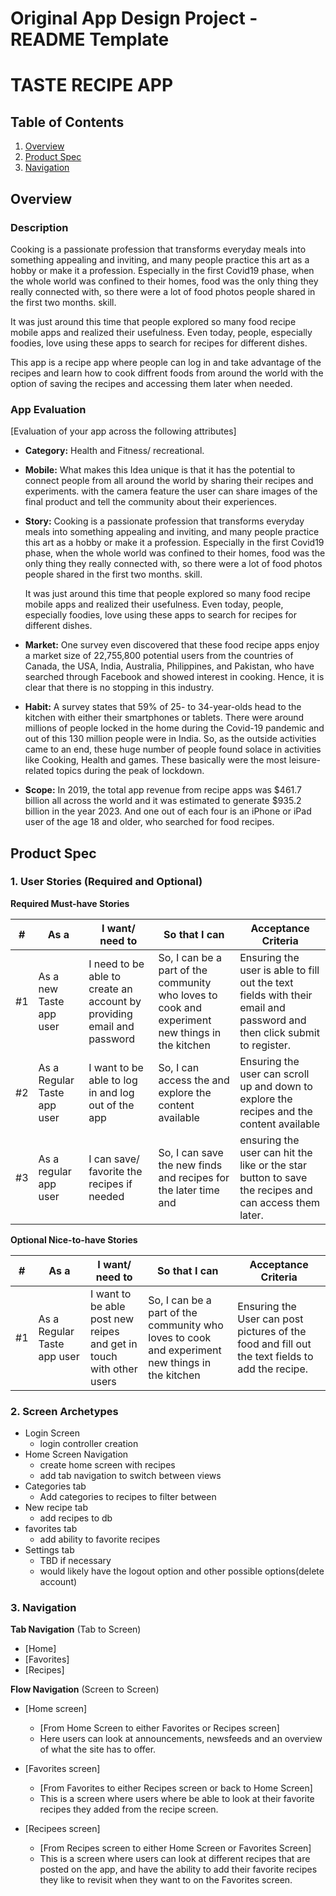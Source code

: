 Original App Design Project - README Template
===

# TASTE RECIPE APP

## Table of Contents
1. [Overview](#Overview)
1. [Product Spec](#Product-Spec)
1. [Navigation](#Navigation)

## Overview
### Description
Cooking is a passionate profession that transforms everyday meals into something appealing and inviting, and many people practice this art as a hobby or make it a profession. Especially in the first Covid19 phase, when the whole world was confined to their homes, food was the only thing they really connected with, so there were a lot of food photos people shared in the first two months. skill.

It was just around this time that people explored so many food recipe mobile apps and realized their usefulness. Even today, people, especially foodies, love using these apps to search for recipes for different dishes.

This app is a recipe app where people can log in and take advantage of the recipes and learn how to cook diffrent foods from around the world with the option of saving the recipes and accessing them later when needed.

### App Evaluation
[Evaluation of your app across the following attributes]

- **Category:** Health and Fitness/ recreational.

- **Mobile:** What makes this Idea unique is that it has the potential to connect people from all around the world by sharing their recipes and experiments. with the camera feature the user can share images of the final product and tell the community about their experiences.

- **Story:** Cooking is a passionate profession that transforms everyday meals into something appealing and inviting, and many people practice this art as a hobby or make it a profession. Especially in the first Covid19 phase, when the whole world was confined to their homes, food was the only thing they really connected with, so there were a lot of food photos people shared in the first two months. skill.

    It was just around this time that people explored so many food recipe mobile apps and realized their usefulness. Even today, people, especially foodies, love using these apps to search for recipes for different dishes.

- **Market:** One survey even discovered that these food recipe apps enjoy a market size of 22,755,800 potential users from the countries of Canada, the USA, India, Australia, Philippines, and Pakistan, who have searched through Facebook and showed interest in cooking. Hence, it is clear that there is no stopping in this industry.

- **Habit:** A survey states that 59% of 25- to 34-year-olds head to the kitchen with either their smartphones or tablets. There were around millions of people locked in the home during the Covid-19 pandemic and out of this 130 million people were in India. So, as the outside activities came to an end, these huge number of people found solace in activities like Cooking, Health and games. These basically were the most leisure-related topics during the peak of lockdown.

- **Scope:** In 2019, the total app revenue from recipe apps was $461.7 billion all across the world and it was estimated to generate $935.2 billion in the year 2023. And one out of each four is an iPhone or iPad user of the age 18 and older, who searched for food recipes.

## Product Spec

### 1. User Stories (Required and Optional)

**Required Must-have Stories**




| #    | As a <Type of user> | I want/ need to <perform task> | So that I can <achieve some goal> | Acceptance Criteria |
| ---- | ------------------- | ------------------------------ | --------------------------------- | ------------------- |
|#1   |     As a new Taste app user                |   I need to be able to create an account by providing email and password                             | So, I can be a part of the community who loves to cook and experiment new things in the kitchen                                  |   Ensuring the user is able to fill out the text fields with their email and password and then click submit to register.                  |
|#2  |        As a Regular Taste app user             |   I want to be able to log in and log out of the app                             | So, I can access the and explore the content available                                  |Ensuring the user can scroll up and down to explore the recipes and the content available  |
| #3 | As a regular app user | I can save/ favorite the recipes if needed                       |  So, I can save the new finds and recipes for the later time and                                 |  ensuring the user can hit the like or the star button to save the recipes and can access them later.                   |


**Optional Nice-to-have Stories**



| #   | As a <Type of user> | I want/ need to <perform task> | So that I can <achieve some goal>    |  Acceptance Criteria   |
| --- | ------------------- | -------- | --- | --- |
| #1  | As a Regular Taste app user                | I want to be able post new reipes and get in touch with other users    | So, I can be a part of the community who loves to cook and experiment new things in the kitchen    | Ensuring the User can post pictures of the food and fill out the text fields to add the recipe.     |


### 2. Screen Archetypes

* Login Screen
   * login controller creation
* Home Screen Navigation
   * create home screen with recipes
   * add tab navigation to switch between views
* Categories tab
   * Add categories to recipes to filter between
* New recipe tab
   * add recipes to db
* favorites tab
   * add ability to favorite recipes
* Settings tab
   * TBD if necessary
   * would likely have the logout option and other possible options(delete account)

### 3. Navigation

**Tab Navigation** (Tab to Screen)

* [Home]
* [Favorites]
* [Recipes]

**Flow Navigation** (Screen to Screen)

* [Home screen]
   * [From Home Screen to either Favorites or Recipes screen]
   * Here users can look at announcements, newsfeeds and an overview of what the site has to offer.
   
* [Favorites screen]
   * [From Favorites to either Recipes screen or back to Home Screen]
   * This is a screen where users where be able to look at their favorite recipes they added from the recipe screen.
   
* [Recipees screen]
    * [From Recipes screen to either Home Screen or Favorites Screen]
    * This is a screen where users can look at different recipes that are posted on the app, and have the ability to add their favorite recipes they like to revisit when they want to on the Favorites screen.
